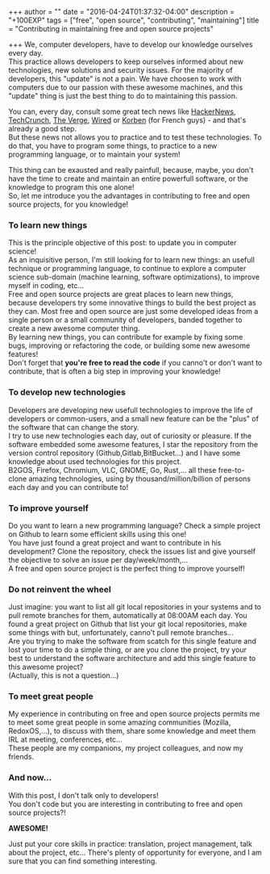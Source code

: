 +++
author = ""
date = "2016-04-24T01:37:32-04:00"
description = "+100EXP"
tags = ["free", "open source", "contributing", "maintaining"]
title = "Contributing in maintaining free and open source projects"

+++
We, computer developers, have to develop our knowledge ourselves every day.  
This practice allows developers to keep ourselves informed about new technologies, new solutions and security issues.
For the majority of developers, this "update" is not a pain.
We have choosen to work with computers due to our passion with these awesome machines, and this "update" thing is just the best thing to do to maintaining this passion.

You can, every day, consult some great tech news like [HackerNews](http://thehackernews.com/), [TechCrunch](http://techcrunch.com/), [The Verge](http://www.theverge.com/tech), [Wired](http://www.wired.co.uk/news) or [Korben](http://korben.info/) (for French guys) - and that's already a good step.  
But these news not allows you to practice and to test these technologies.
To do that, you have to program some things, to practice to a new programming language, or to maintain your system!

This thing can be exausted and really painfull, because, maybe, you don't have the time to create and maintain an entire powerfull software, or the knowledge to program this one alone!  
So, let me introduce you the advantages in contributing to free and open source projects, for you knowledge!

### To learn new things  
This is the principle objective of this post: to update you in computer science!  
As an inquisitive person, I'm still looking for to learn new things: an usefull technique or programming language, to continue to explore a computer science sub-domain (machine learning, software optimizations), to improve myself in coding, etc...  
Free and open source projects are great places to learn new things, because developers try some innovative things to build the best project as they can.
Most free and open source are just some developed ideas from a single person or a small community of developers, banded together to create a new awesome computer thing.  
By learning new things, you can contribute for example by fixing some bugs, improving or refactoring the code, or building some new awesome features!  
Don't forget that **you're free to read the code** if you canno't or don't want to contribute, that is often a big step in improving your knowledge!

### To develop new technologies
Developers are developing new usefull technologies to improve the life of developers or common-users, and a small new feature can be the "plus" of the software that can change the story.  
I try to use new technologies each day, out of curiosity or pleasure.
If the software embedded some awesome features, I star the repository from the version control repository (Github,Gitlab,BitBucket...) and I have some knowledge about used technologies for this project.  
B2GOS, Firefox, Chromium, VLC, GNOME, Go, Rust,... all these free-to-clone amazing technologies, using by thousand/million/billion of persons each day and you can contribute to!

### To improve yourself
Do you want to learn a new programming language? Check a simple project on Github to learn some efficient skills using this one!  
You have just found a great project and want to contribute in his development? Clone the repository, check the issues list and give yourself the objective to solve an issue per day/week/month,...  
A free and open source project is the perfect thing to improve yourself!

### Do not reinvent the wheel
Just imagine: you want to list all git local repositories in your systems and to pull remote branches for them, automatically at 08:00AM each day. You found a great project on Github that list your git local repositories, make some things with but, unfortunately, canno't pull remote branches...  
Are you trying to make the software from scatch for this single feature and lost your time to do a simple thing, or are you clone the project, try your best to understand the software architecture and add this single feature to this awesome project?  
(Actually, this is not a question...)

### To meet great people
My experience in contributing on free and open source projects permits me to meet some great people in some amazing communities (Mozilla, RedoxOS,...), to discuss with them, share some knowledge and meet them IRL at meeting, conferences, etc...  
These people are my companions, my project colleagues, and now my friends.

### And now...

With this post, I don't talk only to developers!  
You don't code but you are interesting in contributing to free and open source projects?!

**AWESOME!**

Just put your core skills in practice: translation, project management, talk about the project, etc...
There's plenty of opportunity for everyone, and I am sure that you can find something interesting.
